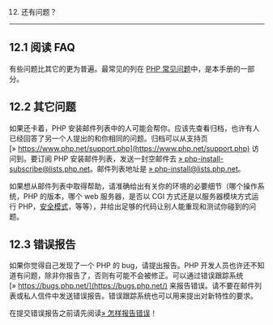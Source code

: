 12. 还有问题？
***************

12.1 阅读 FAQ
------

有些问题比其它的更为普遍。最常见的列在 [PHP 常见问题](faq.html)中，是本手册的一部分。

12.2 其它问题
----

如果还卡着，PHP 安装邮件列表中的人可能会帮你。应该先查看归档，也许有人已经回答了另一个人提出的和你相同的问题。归档可以从支持页 [» https://www.php.net/support.php](https://www.php.net/support.php) 访问到。要订阅 PHP 安装邮件列表，发送一封空邮件去 [» php-install-subscribe@lists.php.net](mailto:php-install-subscribe@lists.php.net)。邮件列表地址是 [» php-install@lists.php.net](mailto:php-install@lists.php.net)。

如果想从邮件列表中取得帮助，请准确给出有关你的环境的必要细节（哪个操作系统，PHP 的版本，哪个 web 服务器，是否以 CGI 方式还是以服务器模块方式运行 PHP，[安全模式](ini.sect.safe-mode.html#ini.safe-mode)，等等），并给出足够的代码让别人能重现和测试你碰到的问题。

12.3 错误报告
----

如果你觉得自己发现了一个 PHP 的 bug，请提出报告。PHP 开发人员也许还不知道有问题，除非你报告了，否则有可能不会被修正。可以通过错误跟踪系统 [» https://bugs.php.net/](https://bugs.php.net/) 来报告错误。请不要在邮件列表或私人信件中发送错误报告。错误跟踪系统也可以用来提出对新特性的要求。

在提交错误报告之前请先阅读[» 怎样报告错误](https://bugs.php.net/how-to-report.php)！

